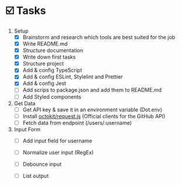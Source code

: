 # ☑️ Tasks

1. Setup
    - [x] Brainstorm and research which tools are best suited for the job
    - [x] Write README.md
    - [x] Structure documentation
    - [x] Write down first tasks
    - [x] Structure project
    - [x] Add & config TypeScript
    - [x] Add & config ESLint, Stylelint and Prettier
    - [x] Add & config Jest
    - [ ] Add scrips to package.json and add them to README.md
    - [ ] Add Styled components

2. Get Data
    - [ ] Get API key & save it in an environment variable (Dot.env)
    - [ ] Install [octokit/request.js](https://github.com/octokit/request.js) (Official clients for the GitHub API)
    - [ ] Fetch data from endpoint (/users/:username)
    
3. Input Form
    - [ ] Add input field for username
    - [ ] Normalize user input (RegEx)
    - [ ] Debounce input
    - [ ] List output


